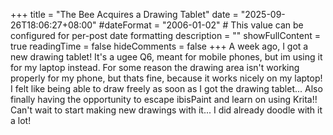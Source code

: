+++
title = "The Bee Acquires a Drawing Tablet"
date = "2025-09-26T18:06:27+08:00"
#dateFormat = "2006-01-02" # This value can be configured for per-post date formatting
description = ""
showFullContent = true
readingTime = false
hideComments = false
+++
A week ago, I got a new drawing tablet! It's a ugee Q6, meant for mobile phones, but im using it for my laptop instead. For some reason the drawing area isn't working properly for my phone, but thats fine, because it works nicely on my laptop! I felt like being able to draw freely as soon as I got the drawing tablet... Also finally having the opportunity to escape ibisPaint and learn on using Krita!! Can't wait to start making new drawings with it... I did already doodle with it a lot!
